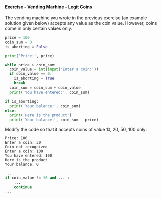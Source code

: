 #### Exercise - Vending Machine - Legit Coins

The vending machine you wrote in the previous exercise (an example solution given below) accepts any value as the coin value. However, coins come in only certain values only.
```python
price = 100
coin_sum = 0
is_aborting = False

print('Price:', price)

while price > coin_sum:
  coin_value = int(input('Enter a coin:'))
  if coin_value == 0:
    is_aborting = True
    break
  coin_sum = coin_sum + coin_value
  print('You have entered:', coin_sum)

if is_aborting:
  print('Your balance:', coin_sum)
else:
  print('Here is the product')
  print('Your balance:', coin_sum - price)
```

Modify the code so that it accepts coins of value 10, 20, 50, 100 only:

```
Price: 100
Enter a coin: 30
Coin not recognized
Enter a coin: 100
You have entered: 100
Here is the product
Your balance: 0
```

<panel type="seamless" header=":bulb: see hint">

```python
...
if coin_value != 10 and ... :
    ...
    continue
...
```
</panel>